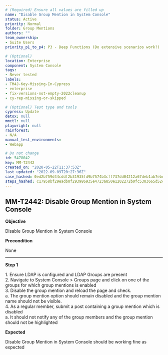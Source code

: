 ```yaml
---
# (Required) Ensure all values are filled up
name: "Disable Group Mention in System Console"
status: Active
priority: Normal
folder: Group Mentions
authors: ""
team_ownership: 
- Suite Users
priority_p1_to_p4: P3 - Deep Functions (Do extensive scenarios work?)

# (Optional)
location: Enterprise
component: System Console
tags: 
- Never tested
labels: 
- TM4J-Key-Missing-In-Cypress
- enterprise
- fix-versions-not-empty-2022cleanup
- cy-rep-missing-or-skipped

# (Optional) Test type and tools
cypress: Update
detox: null
mmctl: null
playwright: null
rainforest: 
- N/A
manual_test_environments: 
- Webapp

# Do not change
id: 5478042
key: MM-T2442
created_on: "2020-05-22T11:37:53Z"
last_updated: "2022-09-09T20:27:36Z"
case_hashed: 0ed2b759d44cddf2b31935fd9b7574b3cff737dd04212a67deb1ab7ebdc9a008f97e3ff2c7b4ca1b6c0c3d47ecc2ff41
steps_hashed: c17958bf29eadb0f293986935e4723a850e1202272b0fc5303665d52c65905c5f4c8d0ab088b36772dbfaadbd6397317
---
```


<!-- (Auto-generated) Based on frontmatter's "key" and "name" -->

## MM-T2442: Disable Group Mention in System Console

**Objective**

Disable Group Mention in System Console

**Precondition**

None

---

**Step 1**

1\. Ensure LDAP is configured and LDAP Groups are present\
2\. Navigate to System Console > Groups page and click on one of the groups for which group mentions is enabled\
3\. Disable the group mention and reload the page and check.\
a. The group mention option should remain disabled and the group mention name should not be visible.\
4\. As a regular member, submit a post containing a group mention which is disabled\
a. It should not notify any of the group members and the group mention should not be highlighted

**Expected**

Disable Group Mention in System Console should be working fine as expected
